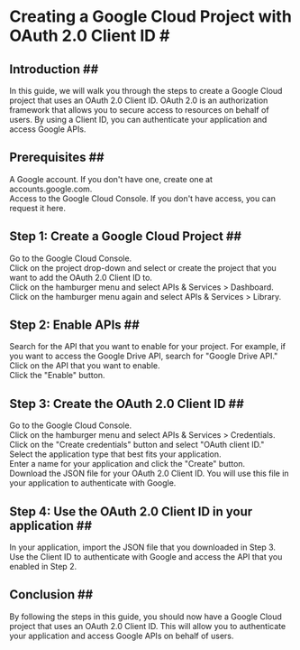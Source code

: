 # Creating a Google Cloud Project with OAuth 2.0 Client ID # <br />
## Introduction ## <br />
In this guide, we will walk you through the steps to create a Google Cloud project that uses an OAuth 2.0 Client ID. OAuth 2.0 is an authorization framework that allows you to secure access to resources on behalf of users. By using a Client ID, you can authenticate your application and access Google APIs. <br />

## Prerequisites ## <br />
A Google account. If you don't have one, create one at accounts.google.com.<br />
Access to the Google Cloud Console. If you don't have access, you can request it here.<br />
## Step 1: Create a Google Cloud Project ## <br />
Go to the Google Cloud Console. <br />
Click on the project drop-down and select or create the project that you want to add the OAuth 2.0 Client ID to.<br />
Click on the hamburger menu and select APIs & Services > Dashboard.<br />
Click on the hamburger menu again and select APIs & Services > Library.<br />
## Step 2: Enable APIs ## <br />
Search for the API that you want to enable for your project. For example, if you want to access the Google Drive API, search for "Google Drive API."<br />
Click on the API that you want to enable.<br />
Click the "Enable" button.<br />
## Step 3: Create the OAuth 2.0 Client ID ## <br />
Go to the Google Cloud Console.<br />
Click on the hamburger menu and select APIs & Services > Credentials.<br />
Click on the "Create credentials" button and select "OAuth client ID."<br />
Select the application type that best fits your application.<br />
Enter a name for your application and click the "Create" button.<br />
Download the JSON file for your OAuth 2.0 Client ID. You will use this file in your application to authenticate with Google.<br />
## Step 4: Use the OAuth 2.0 Client ID in your application ## <br />
In your application, import the JSON file that you downloaded in Step 3.<br />
Use the Client ID to authenticate with Google and access the API that you enabled in Step 2.<br />
## Conclusion ## <br />
By following the steps in this guide, you should now have a Google Cloud project that uses an OAuth 2.0 Client ID. This will allow you to authenticate your application and access Google APIs on behalf of users.<br />
